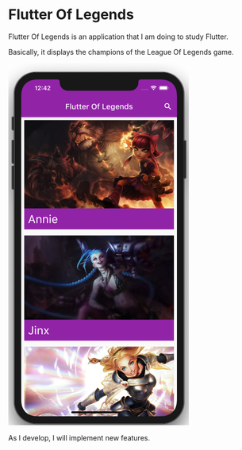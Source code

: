 # Flutter Of Legends

Flutter Of Legends is an application that I am doing to study Flutter.

Basically, it displays the champions of the League Of Legends game.

![Flutter Of Legends](uiapp.png)

As I develop, I will implement new features. 
